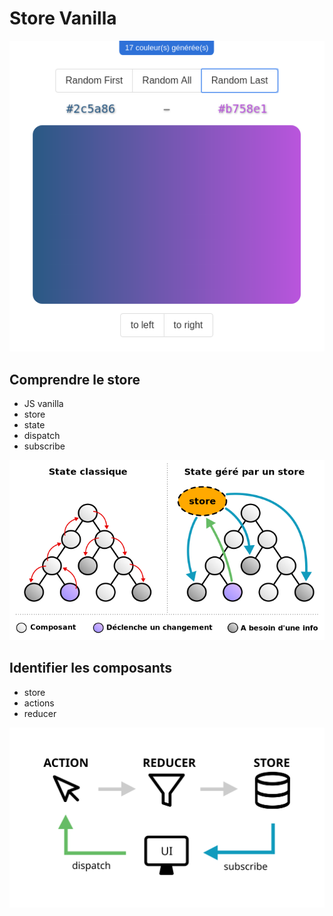 # Store Vanilla

![](docs/gradient.png)

## Comprendre le store

- JS vanilla
- store
- state
- dispatch
- subscribe

![](docs/with-store.png)


## Identifier les composants

- store
- actions
- reducer

![](docs/flow.svg)

